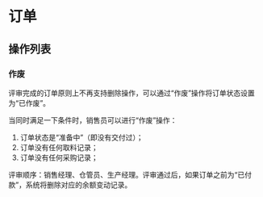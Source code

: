# 订单

操作列表
---------------------------------------------------------------------------

### 作废
评审完成的订单原则上不再支持删除操作，可以通过“作废”操作将订单状态设置为“已作废”。

当同时满足一下条件时，销售员可以进行“作废”操作：

1. 订单状态是“准备中”（即没有交付过）；
2. 订单没有任何取料记录；
3. 订单没有任何采购记录；

评审顺序：销售经理、仓管员、生产经理。评审通过后，如果订单之前为“已付款”，系统将删除对应的余额变动记录。
